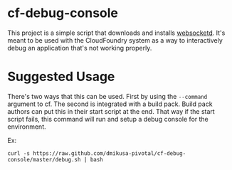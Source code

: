 cf-debug-console
================

This project is a simple script that downloads and installs [websocketd](https://github.com/joewalnes/websocketd).  It's meant to be used with the CloudFoundry system as a way to interactively debug an application that's not working properly.

Suggested Usage
===============

There's two ways that this can be used.  First by using the ```--command``` argument to cf.  The second is integrated with a build pack.  Build pack authors can put this in their start script at the end.  That way if the start script fails, this command will run and setup a debug console for the environment.

Ex:

```
curl -s https://raw.github.com/dmikusa-pivotal/cf-debug-console/master/debug.sh | bash
```
